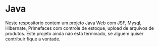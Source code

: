 # Java
Neste respositorio contem um projeto Java Web com JSF, Mysql, Hibernate, Primefaces com controle de estoque, upload de arquivos de produtos. Este projeto ainda não esta terminado, se alguem quiser contribuir fique a vontade.
